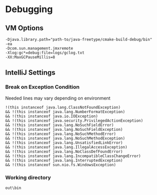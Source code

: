 # Debugging

## VM Options
```
-Djava.library.path="path-to/java-freetype/cmake-build-debug/bin"
-ea
-Dcom.sun.management.jmxremote
-Xlog:gc*=debug:file=logs/gclog.txt 
-XX:MaxGCPauseMillis=8
```

## IntelliJ Settings

### Break on Exception Condition

Needed lines may vary depending on environment

```
!(this instanceof java.lang.ClassNotFoundException)
&& !(this instanceof java.lang.NumberFormatException)
&& !(this instanceof java.io.IOException)
&& !(this instanceof java.security.PrivilegedActionException)
&& !(this instanceof java.lang.NoSuchFieldError)
&& !(this instanceof java.lang.NoSuchFieldException)
&& !(this instanceof java.lang.NoSuchMethodError)
&& !(this instanceof java.lang.NoSuchMethodException)
&& !(this instanceof java.lang.UnsatisfiedLinkError)
&& !(this instanceof java.lang.IllegalAccessException)
&& !(this instanceof java.lang.NoClassDefFoundError)
&& !(this instanceof java.lang.IncompatibleClassChangeError)
&& !(this instanceof java.lang.InterruptedException)
&& !(this instanceof sun.nio.fs.WindowsException)
```

### Working directory
```out\bin```
